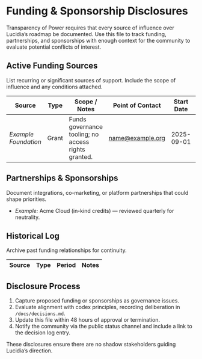 # Funding & Sponsorship Disclosures

Transparency of Power requires that every source of influence over Lucidia’s roadmap be documented. Use this file to track funding, partnerships, and sponsorships with enough context for the community to evaluate potential conflicts of interest.

## Active Funding Sources
List recurring or significant sources of support. Include the scope of influence and any conditions attached.

| Source | Type | Scope / Notes | Point of Contact | Start Date | Review Date |
| ------ | ---- | ------------- | ---------------- | ---------- | ----------- |
| _Example Foundation_ | Grant | Funds governance tooling; no access rights granted. | name@example.org | 2025-09-01 | 2026-03-01 |

## Partnerships & Sponsorships
Document integrations, co-marketing, or platform partnerships that could shape priorities.

- _Example:_ Acme Cloud (in-kind credits) — reviewed quarterly for neutrality.

## Historical Log
Archive past funding relationships for continuity.

| Source | Type | Period | Notes |
| ------ | ---- | ------ | ----- |

## Disclosure Process
1. Capture proposed funding or sponsorships as governance issues.
2. Evaluate alignment with codex principles, recording deliberation in `/docs/decisions.md`.
3. Update this file within 48 hours of approval or termination.
4. Notify the community via the public status channel and include a link to the decision log entry.

These disclosures ensure there are no shadow stakeholders guiding Lucidia’s direction.
